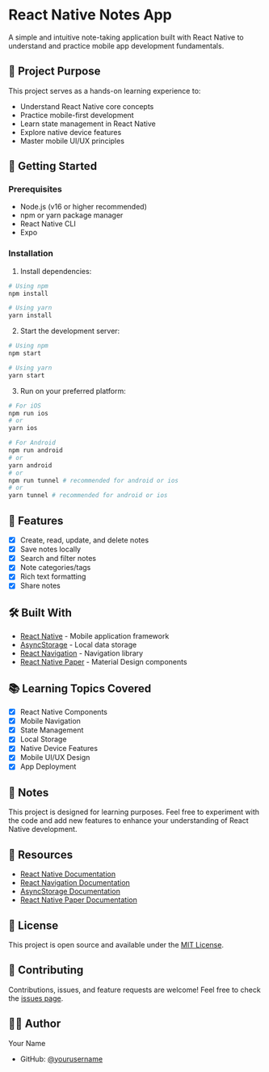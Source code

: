 # React Native Notes App

A simple and intuitive note-taking application built with React Native to understand and practice mobile app development fundamentals.

## 🎯 Project Purpose

This project serves as a hands-on learning experience to:
- Understand React Native core concepts
- Practice mobile-first development
- Learn state management in React Native
- Explore native device features
- Master mobile UI/UX principles

## 🚀 Getting Started

### Prerequisites
- Node.js (v16 or higher recommended)
- npm or yarn package manager
- React Native CLI
- Expo

### Installation

1. Install dependencies:
```bash
# Using npm
npm install

# Using yarn
yarn install
```

2. Start the development server:
```bash
# Using npm
npm start

# Using yarn
yarn start
```

3. Run on your preferred platform:
```bash
# For iOS
npm run ios
# or
yarn ios

# For Android
npm run android
# or
yarn android
# or
npm run tunnel # recommended for android or ios
# or
yarn tunnel # recommended for android or ios
```

## 📱 Features

- [x] Create, read, update, and delete notes
- [x] Save notes locally
- [x] Search and filter notes
- [x] Note categories/tags
- [x] Rich text formatting
- [x] Share notes

## 🛠️ Built With

- [React Native](https://reactnative.dev/) - Mobile application framework
- [AsyncStorage](https://react-native-async-storage.github.io/async-storage/) - Local data storage
- [React Navigation](https://reactnavigation.org/) - Navigation library
- [React Native Paper](https://callstack.github.io/react-native-paper/) - Material Design components

## 📚 Learning Topics Covered

- [x] React Native Components
- [x] Mobile Navigation
- [x] State Management
- [x] Local Storage
- [x] Native Device Features
- [x] Mobile UI/UX Design
- [x] App Deployment

## 📝 Notes

This project is designed for learning purposes. Feel free to experiment with the code and add new features to enhance your understanding of React Native development.

## 📖 Resources

- [React Native Documentation](https://reactnative.dev/docs/getting-started)
- [React Navigation Documentation](https://reactnavigation.org/docs/getting-started)
- [AsyncStorage Documentation](https://react-native-async-storage.github.io/async-storage/docs/install)
- [React Native Paper Documentation](https://callstack.github.io/react-native-paper/docs/guides/getting-started)

## 📜 License

This project is open source and available under the [MIT License](LICENSE).

## 🤝 Contributing

Contributions, issues, and feature requests are welcome! Feel free to check the [issues page](issues-url).

## 👨‍💻 Author

Your Name
- GitHub: [@yourusername](https://github.com/yourusername)
